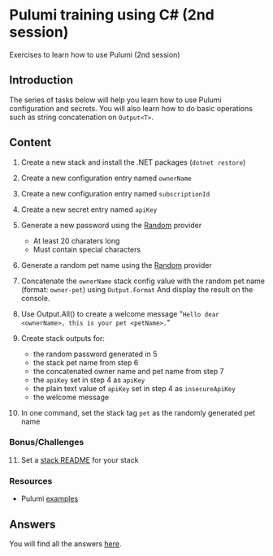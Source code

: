 # Pulumi training using C# (2nd session)

Exercises to learn how to use Pulumi (2nd session)

## Introduction

The series of tasks below will help you learn how to use Pulumi configuration and secrets. You will also learn how to do basic operations such as string concatenation on `Output<T>`.

## Content

1. Create a new stack and install the .NET packages (`dotnet restore`)
2. Create a new configuration entry named `ownerName`
3. Create a new configuration entry named `subscriptionId`
4. Create a new secret entry named `apiKey`
5. Generate a new password using the [Random](https://www.pulumi.com/registry/packages/random/) provider
   - At least 20 charaters long
   - Must contain special characters
6. Generate a random pet name using the [Random](https://www.pulumi.com/registry/packages/random/) provider
7. Concatenate the `ownerName` stack config value with the random pet name (format: `owner-pet`) using `Output.Format` And display the result on the console.
8. Use Output.All() to create a welcome message "`Hello dear <ownerName>, this is your pet <petName>.`"
9. Create stack outputs for:

   - the random password generated in 5
   - the stack pet name from step 6
   - the concatenated owner name and pet name from step 7
   - the `apiKey` set in step 4 as `apiKey`
   - the plain text value of `apiKey` set in step 4 as `insecureApiKey`
   - the welcome message

10. In one command, set the stack tag `pet` as the randomly generated pet name

### Bonus/Challenges

11. Set a [stack README](https://www.pulumi.com/blog/stack-readme/) for your stack

### Resources

- Pulumi [examples](https://github.com/pulumi/examples)

## Answers

You will find all the answers [here](answer/).
